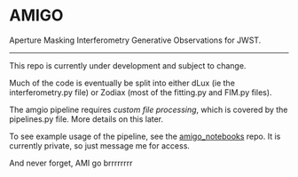 # AMIGO

Aperture Masking Interferometry Generative Observations for JWST.

---

This repo is currently under development and subject to change.

Much of the code is eventually be split into either dLux (ie the interferometry.py file) or Zodiax (most of the fitting.py and FIM.py files).

The amgio pipeline requires _custom file processing_, which is covered by the pipelines.py file. More details on this later.

To see example usage of the pipeline, see the [amigo_notebooks](https://github.com/LouisDesdoigts/amigo_notebooks) repo. It is currently private, so just message me for access.

And never forget, AMI go brrrrrrrr
